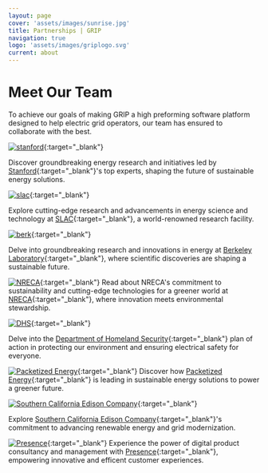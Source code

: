 ```yaml
---
layout: page
cover: 'assets/images/sunrise.jpg'
title: Partnerships | GRIP
navigation: true
logo: 'assets/images/griplogo.svg'
current: about
---
```


# Meet Our Team

To achieve our goals of making GRIP a high preforming software platform designed to help electric grid operators, our team has ensured to collaborate with the best.

[<img src="{{ site.baseurl }}assets/images/stanford.png" alt="stanford" style="max-width: 390px;">](https://stanford.edu){:target="_blank"}

Discover groundbreaking energy research and initiatives led by [Stanford][Stanford]{:target="_blank"}'s top experts, shaping the future of sustainable energy solutions.

[<img src="{{ site.baseurl }}assets/images/slac.png" alt="slac" style="max-width: 430px;">](https://www6.slac.stanford.edu/){:target="_blank"}

Explore cutting-edge research and advancements in energy science and technology at [SLAC][SLAC]{:target="_blank"}, a world-renowned research facility.

[<img src="{{ site.baseurl }}assets/images/berkeley-lab.png" alt="berk" style="max-width: 200px;">][Berkeley-Lab]{:target="_blank"}

Delve into groundbreaking research and innovations in energy at [Berkeley Laboratory](https://gridintegration.lbl.gov/){:target="_blank"}, where scientific discoveries are shaping a sustainable future.

[<img src="{{ site.baseurl }}assets/images/NRECA.jpeg" alt="NRECA" style="max-width: 380px;">][NRECA]{:target="_blank"}
Read about NRECA's commitment to sustainability and cutting-edge technologies for a greener world at [NRECA](https://www.electric.coop/){:target="_blank"}, where innovation meets environmental stewardship.

[<img src="{{ site.baseurl }}assets/images/DHS.svg" alt="DHS" style="max-width: 380px;">][DHS]{:target="_blank"}

Delve into the [Department of Homeland Security](https://www.dhs.gov/){:target="_blank"} plan of action in protecting our environment and ensuring electrical safety for everyone. 

[<img src="{{ site.baseurl }}assets/images/packetized-energy.png" alt="Packetized Energy" style="max-width: 450px;" />][EnergyHub]{:target="_blank"}
Discover how [Packetized Energy][EnergyHub]{:target="_blank"} is leading in sustainable energy solutions to power a greener future.

[<img src="{{ site.baseurl }}assets/images/sce.png" alt="Southern California Edison Company" style="max-width: 360px;">][scec]{:target="_blank"}

Explore [Southern California Edison Company][scec]{:target="_blank"}'s commitment to advancing renewable energy and grid modernization.

[<img src="{{ site.baseurl }}assets/images/presence.png" alt="Presence" style="max-width: 190px;">][Presence]{:target="_blank"}
Experience the power of digital product consultancy and management with [Presence](https://presencepg.com/){:target="_blank"}, empowering innovative and efficent customer experiences.


[slac]: https://www6.slac.stanford.edu/
[stanford]:   https://stanford.edu
[GitHub]: https://github.com/slacgismo/grip-webpage   
[scec]: https://www.sce.com/
[EnergyHub]: https://packetizedenergy.com/
[Presence]: https://presencepg.com/
[Berkeley-Lab]: https://gridintegration.lbl.gov/
[NRECA]: https://www.electric.coop/
[DHS]: https://www.dhs.gov/
